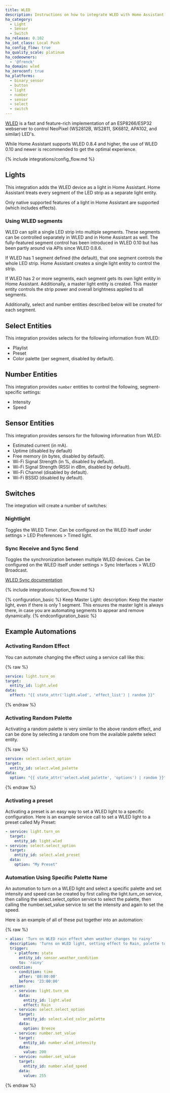 ```yaml
---
title: WLED
description: Instructions on how to integrate WLED with Home Assistant.
ha_category:
  - Light
  - Sensor
  - Switch
ha_release: 0.102
ha_iot_class: Local Push
ha_config_flow: true
ha_quality_scale: platinum
ha_codeowners:
  - '@frenck'
ha_domain: wled
ha_zeroconf: true
ha_platforms:
  - binary_sensor
  - button
  - light
  - number
  - sensor
  - select
  - switch
---
```


[WLED](https://kno.wled.ge) is a fast and feature-rich
implementation of an ESP8266/ESP32 webserver to control
NeoPixel (WS2812B, WS2811, SK6812, APA102, and similar) LED's.

While Home Assistant supports WLED 0.8.4 and higher, the use of WLED 0.10 and
newer is recommended to get the optimal experience.

{% include integrations/config_flow.md %}

## Lights

This integration adds the WLED device as a light in Home Assistant.
Home Assistant treats every segment of the LED strip as a separate light
entity.

Only native supported features of a light in Home Assistant are supported
(which includes effects).

### Using WLED segments

WLED can split a single LED strip into multiple segments.
These segments can be controlled separately in WLED and in Home Assistant as
well. The fully-featured segment control has been introduced in WLED 0.10
but has been partly around via APIs since WLED 0.8.6.

If WLED has 1 segment defined (the default), that one segment controls the whole
LED strip. Home Assistant creates a single light entity to control the
strip.

If WLED has 2 or more segments, each segment gets its own light entity in
Home Assistant. Additionally, a master light entity is created. This master
entity controls the strip power and overall brightness applied to all segments.

Additionally, select and number entities described below will be created for each segment.

## Select Entities

This integration provides selects for the following information from WLED:

- Playlist
- Preset
- Color palette (per segment, disabled by default).

## Number Entities

This integration provides `number` entities to control the following, segment-specific settings:

- Intensity
- Speed

## Sensor Entities

This integration provides sensors for the following information from WLED:

- Estimated current (in mA).
- Uptime (disabled by default)
- Free memory (in bytes, disabled by default).
- Wi-Fi Signal Strength (in %, disabled by default).
- Wi-Fi Signal Strength (RSSI in dBm, disabled by default).
- Wi-Fi Channel (disabled by default).
- Wi-Fi BSSID (disabled by default).

## Switches

The integration will create a number of switches:

### Nightlight

Toggles the WLED Timer.
Can be configured on the WLED itself under settings > LED Preferences > Timed light.

### Sync Receive and Sync Send

Toggles the synchronization between multiple WLED devices.
Can be configured on the WLED itself under settings > Sync Interfaces > WLED Broadcast.

[WLED Sync documentation](https://kno.wled.ge/interfaces/udp-realtime/)

{% include integrations/option_flow.md %}

{% configuration_basic %}
Keep Master Light:
  description: Keep the master light, even if there is only 1 segment. This ensures the master light is always there, in case you are automating segments to appear and remove dynamically.
{% endconfiguration_basic %}

## Example Automations

### Activating Random Effect

You can automate changing the effect using a service call like this:

{% raw %}

```yaml
service: light.turn_on
target:
  entity_id: light.wled
data:
  effect: "{{ state_attr('light.wled', 'effect_list') | random }}"
```

{% endraw %}

### Activating Random Palette

Activating a random palette is very similar to the above random effect,
and can be done by selecting a random one from the available palette select
entity.

{% raw %}

```yaml
service: select.select_option
target:
  entity_id: select.wled_palette
data:
  option: "{{ state_attr('select.wled_palette', 'options') | random }}"
```

{% endraw %}

### Activating a preset

Activating a preset is an easy way to set a WLED light to a specific
configuration. Here is an example service call to set a WLED light 
to a preset called My Preset:

```yaml
- service: light.turn_on
  target:
    entity_id: light.wled
- service: select.select_option
  target:
    entity_id: select.wled_preset
  data:
    option: "My Preset"
```

### Automation Using Specific Palette Name

An automation to turn on a WLED light and select a specific palette and
set intensity and speed can be created by first calling the light.turn_on
service, then calling the select.select_option service to select the
palette, then calling the number.set_value service to set the intensity
and again to set the speed. 

Here is an example of all of these put together into an automation:

{% raw %}

```yaml
- alias: 'Turn on WLED rain effect when weather changes to rainy'
  description: 'Turns on WLED light, setting effect to Rain, palette to Breeze, intensity to 200 and speed to 255'
  trigger:
    - platform: state
      entity_id: sensor.weather_condition
      to: 'rainy'
  condition:
    - condition: time
      after: '08:00:00'
      before: '23:00:00'
  action:
    - service: light.turn_on
      data:
        entity_id: light.wled
        effect: Rain
    - service: select.select_option
      target:
        entity_id: select.wled_color_palette
      data:
        option: Breeze
    - service: number.set_value
      target:
        entity_id: number.wled_intensity
      data:
        value: 200
    - service: number.set_value
      target:
        entity_id: number.wled_speed
      data:
        value: 255
```

{% endraw %}
